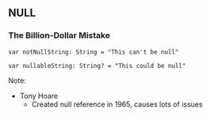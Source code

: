 ## NULL
### The Billion-Dollar Mistake

```
var notNullString: String = "This can't be null"

var nullableString: String? = "This could be null"
```

Note:
+ Tony Hoare
    + Created null reference in 1965, causes lots of issues